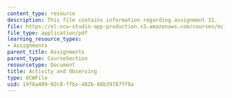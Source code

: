 ```yaml
---
content_type: resource
description: This file contains information regarding assignment 31.
file: https://ol-ocw-studio-app-production.s3.amazonaws.com/courses/ec-050-recreate-experiments-from-history-inform-the-future-from-the-past-galileo-january-iap-2010/19f8a40902c8ffbc482b68b39787ff8a_MITEC_050IAP10_assn31.pdf
file_type: application/pdf
learning_resource_types:
- Assignments
parent_title: Assignments
parent_type: CourseSection
resourcetype: Document
title: Activity and Observing
type: OCWFile
uid: 19f8a409-02c8-ffbc-482b-68b39787ff8a
---
```

